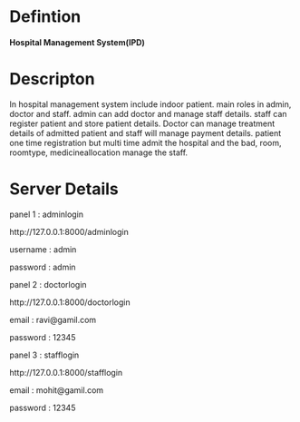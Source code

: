 <h1>Defintion</h1>
<h4>Hospital Management System(IPD)</h4>
<h1>Descripton</h1> 
<p> In hospital management system include indoor patient. main roles in admin, doctor and staff. admin can add doctor and manage staff details. staff can register patient and store patient details. Doctor can manage treatment details of admitted patient and staff will manage payment details. patient one time registration but multi time admit the hospital and the bad, room, roomtype, medicineallocation manage the staff.  </p>
   
<h1>Server Details</h1>
<p>panel 1 : adminlogin </p>
<p>http://127.0.0.1:8000/adminlogin</p>
<p>username : admin</p>
<p>password : admin</p>


<p>panel 2 : doctorlogin</p>
<p>http://127.0.0.1:8000/doctorlogin</p>
<p>email : ravi@gamil.com</p>
<p>password : 12345</p>

<p>panel 3 : stafflogin</p>
<p>http://127.0.0.1:8000/stafflogin</p>
<p>email : mohit@gamil.com</p>
<p>password : 12345  </p>


